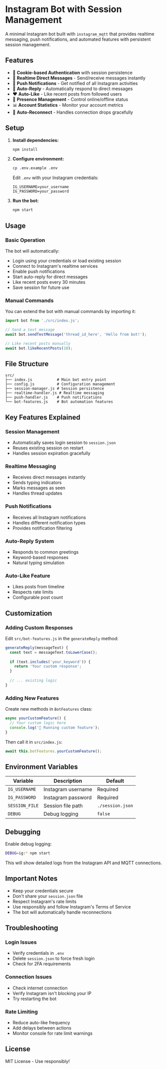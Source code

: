 # Instagram Bot with Session Management

A minimal Instagram bot built with `instagram_mqtt` that provides realtime messaging, push notifications, and automated features with persistent session management.

## Features

- 🔐 **Cookie-based Authentication** with session persistence
- 📨 **Realtime Direct Messages** - Send/receive messages instantly
- 🔔 **Push Notifications** - Get notified of all Instagram activities
- 🤖 **Auto-Reply** - Automatically respond to direct messages
- ❤️ **Auto-Like** - Like recent posts from followed users
- 👤 **Presence Management** - Control online/offline status
- 📊 **Account Statistics** - Monitor your account metrics
- 🔄 **Auto-Reconnect** - Handles connection drops gracefully

## Setup

1. **Install dependencies:**
   ```bash
   npm install
   ```

2. **Configure environment:**
   ```bash
   cp .env.example .env
   ```
   
   Edit `.env` with your Instagram credentials:
   ```env
   IG_USERNAME=your_username
   IG_PASSWORD=your_password
   ```

3. **Run the bot:**
   ```bash
   npm start
   ```

## Usage

### Basic Operation

The bot will automatically:
- Login using your credentials or load existing session
- Connect to Instagram's realtime services
- Enable push notifications
- Start auto-reply for direct messages
- Like recent posts every 30 minutes
- Save session for future use

### Manual Commands

You can extend the bot with manual commands by importing it:

```javascript
import bot from './src/index.js';

// Send a test message
await bot.sendTestMessage('thread_id_here', 'Hello from bot!');

// Like recent posts manually
await bot.likeRecentPosts(10);
```

## File Structure

```
src/
├── index.js           # Main bot entry point
├── config.js          # Configuration management
├── session-manager.js # Session persistence
├── realtime-handler.js # Realtime messaging
├── push-handler.js    # Push notifications
└── bot-features.js    # Bot automation features
```

## Key Features Explained

### Session Management
- Automatically saves login session to `session.json`
- Reuses existing session on restart
- Handles session expiration gracefully

### Realtime Messaging
- Receives direct messages instantly
- Sends typing indicators
- Marks messages as seen
- Handles thread updates

### Push Notifications
- Receives all Instagram notifications
- Handles different notification types
- Provides notification filtering

### Auto-Reply System
- Responds to common greetings
- Keyword-based responses
- Natural typing simulation

### Auto-Like Feature
- Likes posts from timeline
- Respects rate limits
- Configurable post count

## Customization

### Adding Custom Responses

Edit `src/bot-features.js` in the `generateReply` method:

```javascript
generateReply(messageText) {
  const text = messageText.toLowerCase();
  
  if (text.includes('your_keyword')) {
    return 'Your custom response';
  }
  
  // ... existing logic
}
```

### Adding New Features

Create new methods in `BotFeatures` class:

```javascript
async yourCustomFeature() {
  // Your custom logic here
  console.log('🔧 Running custom feature');
}
```

Then call it in `src/index.js`:

```javascript
await this.botFeatures.yourCustomFeature();
```

## Environment Variables

| Variable | Description | Default |
|----------|-------------|---------|
| `IG_USERNAME` | Instagram username | Required |
| `IG_PASSWORD` | Instagram password | Required |
| `SESSION_FILE` | Session file path | `./session.json` |
| `DEBUG` | Debug logging | `false` |

## Debugging

Enable debug logging:
```bash
DEBUG=ig:* npm start
```

This will show detailed logs from the Instagram API and MQTT connections.

## Important Notes

- Keep your credentials secure
- Don't share your `session.json` file
- Respect Instagram's rate limits
- Use responsibly and follow Instagram's Terms of Service
- The bot will automatically handle reconnections

## Troubleshooting

### Login Issues
- Verify credentials in `.env`
- Delete `session.json` to force fresh login
- Check for 2FA requirements

### Connection Issues
- Check internet connection
- Verify Instagram isn't blocking your IP
- Try restarting the bot

### Rate Limiting
- Reduce auto-like frequency
- Add delays between actions
- Monitor console for rate limit warnings

## License

MIT License - Use responsibly!